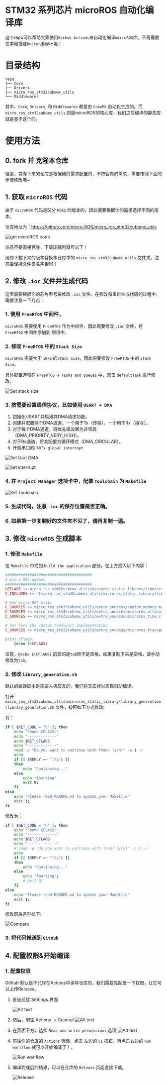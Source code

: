# STM32 系列芯片 microROS 自动化编译库

这个repo可以帮助大家使用`Github Actions`来自动化编译`microROS`库。不再需要在本地搭建`Docker`编译环境！

# 目录结构

```
repo
├── Core
├── Drivers
├── micro_ros_stm32cubemx_utils
└── Middlewares
```

其中，`Core`, `Drivers`, 和 `Middlewares` 都是由 `CubeMX` 自动化生成的。而 `micro_ros_stm32cubemx_utils` 则是microROS的核心库，我们之后编译的静态库就是基于这个的。

# 使用方法

## 0. fork 并 克隆本仓库

但是，克隆下来的仓库是根据我的需求配置的，不符合你的需求，需要按照下面的步骤修改哦~

## 1. 获取 `microROS` 代码

由于 `microROS` 代码是区分 `ROS2` 的版本的，因此需要根据你的需求选择不同的版本。

仓库地址为：https://github.com/micro-ROS/micro_ros_stm32cubemx_utils

![get microROS code](./.imgs/屏幕截图%202024-01-21%20121414.png)

注意不要直接克隆，下载压缩包就可以了！

用你下载下来的版本替换本仓库中的 `micro_ros_stm32cubemx_utils` 文件夹。注意要保持文件夹名字相同！

## 2. 修改 `.ioc` 文件并生成代码

这里需要根据你的芯片型号来修改 `.ioc` 文件。在修改和重新生成代码的过程中，需要注意一下几点：

### 1. 使用 `FreeRTOS` 中间件，

`microROS` 需要使用 `FreeRTOS` 作为中间件，因此需要修改 `.ioc` 文件，将 `FreeRTOS` 中间件添加到 项目中。

### 2. 修改 `FreeRTOS` 中的 `Stack Size`

`microROS` 需要大于 `10kb` 的`Stack Size`，因此需要修改 `FreeRTOS` 中的 `Stack Size`。

具体配置选项在 `FreeRTOS` -> `Tasks and Queues` 中，双击 `defaultTask` 进行修改。

![Set stack size](./.imgs/Set_freertos_stack.jpg)

### 3. 按需要设置通信协议，比如使用 `USART + DMA`

1. 初始化USART并启用其DMA请求功能。
2. 创建并配置两个DMA通道，一个用于Tx（传输），一个用于Rx（接收）。
3. 对于每个DMA通道，将优先级设置为非常高（DMA_PRIORITY_VERY_HIGH）。
4. 对于Rx通道，将其配置为循环模式（DMA_CIRCULAR）。
5. 开启串口的`UARTx global interrupt`

![Set Uart DMA](./.imgs/Set_UART_DMA1.jpg)

![Set interrupt](./.imgs/Set_UART_DMA_2.jpg)

### 4. 在 `Project Manager` 选项卡中，配置 `Toolchain` 为 `Makefile`

![Set Toolchain](./.imgs/屏幕截图%202024-01-21%20123032.png)

### 5. 生成代码，注意 `.ioc` 的保存位置是否正确。

### 6. 如果第一步复制好的文件夹不见了，请再复制一遍。

## 3. 修改 `microROS` 生成脚本

### 1. 修改 `Makefile`

在 `Makefile` 中找到 `build the application` 部分，在上方插入以下内容：

```makefile
#######################################
# micro-ROS addons
#######################################
LDFLAGS += micro_ros_stm32cubemx_utils/microros_static_library/libmicroros/libmicroros.a
C_INCLUDES += -Imicro_ros_stm32cubemx_utils/microros_static_library/libmicroros/microros_include

# Add micro-ROS utils
C_SOURCES += micro_ros_stm32cubemx_utils/extra_sources/custom_memory_manager.c
C_SOURCES += micro_ros_stm32cubemx_utils/extra_sources/microros_allocators.c
C_SOURCES += micro_ros_stm32cubemx_utils/extra_sources/microros_time.c

# Set here the custom transport implementation
C_SOURCES += micro_ros_stm32cubemx_utils/extra_sources/microros_transports/dma_transport.c

print_cflags:
	@echo $(CFLAGS)
```

注意，`@echo $(CFLAGS)` 前面的是`tab`而不是空格，如果复制下来是空格，请手动修改为`tab`。

### 2. 修改 `library_generation.sh`

默认的编译脚本是需要人机交互的，我们将其去掉以实现自动编译。

打开 `micro_ros_stm32cubemx_utils\microros_static_library\library_generation\library_generation.sh` 文件，按照如下方式修改:

将：
```bash
if [ $RET_CODE = "0" ]; then
    echo "Found CFLAGS:"
    echo "-------------"
    echo $RET_CFLAGS
    echo "-------------"
    read -p "Do you want to continue with them? (y/n)" -n 1 -r
    echo
    if [[ $REPLY =~ ^[Yy]$ ]]
    then
        echo "Continuing..."
    else
        echo "Aborting"
        exit 0;
    fi
else
    echo "Please read README.md to update your Makefile"
    exit 1;
fi
```

修改为：

```bash
if [ $RET_CODE = "0" ]; then
    echo "Found CFLAGS:"
    echo "-------------"
    echo $RET_CFLAGS
    echo "-------------"
    # read -p "Do you want to continue with them? (y/n)" -n 1 -r
    echo
    if [[ $REPLY =~ ^[Yy]$ ]]
    then
        echo "Continuing..."
    else
        echo "Aborting";
        # exit 0;
    fi
else
    echo "Please read README.md to update your Makefile"
    exit 1;
fi
```

修改前后差异如下:

![Compare](./.imgs/屏幕截图%202024-01-21%20124700.png)

### 3. 将代码推送到 `GitHub`

## 4. 配置权限&开始编译

### 1. 配置权限

Github 默认是不允许在Actions中读写仓库的，我们需要先配置一下权限，让它可以上传Release。

1. 首先前往 Settings 界面

    ![Alt text](./.imgs/image1.png)

2. 然后，前往 Actions -> General
    ![Alt text](./.imgs/image2.png)

3. 在页面下方，选择 `Read and write permissions` 选项
    ![Alt text](./.imgs/image3.png)

4. 前往你的仓库的 `Actions` 页面，点击 左边的 `CI` 按钮，再点击右边的 `Run worlflow` 就可以开始编译了！。

    ![Run worlflow](./.imgs/image.png)

5. 编译完成后的结果，可以在仓库的 `Release` 页面直接下载。

    ![Release](./.imgs/屏幕截图%202024-01-21%20125412.png)

